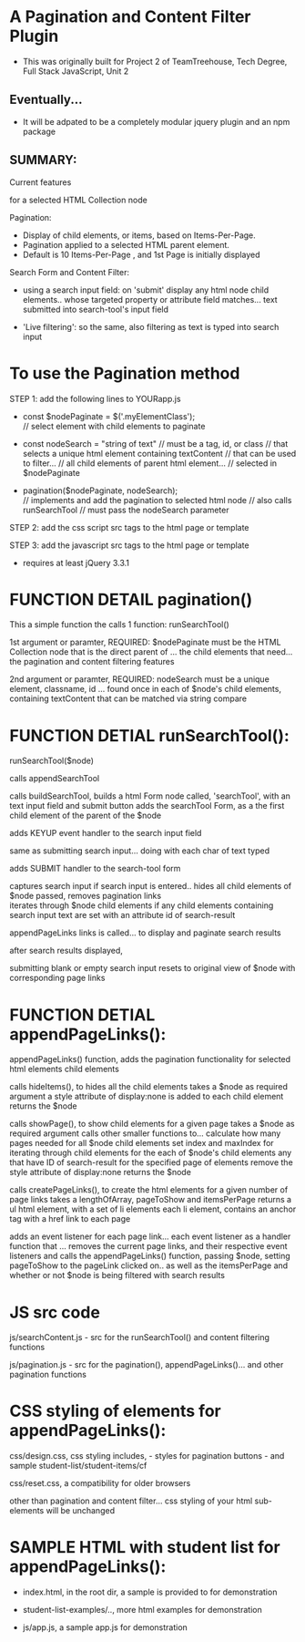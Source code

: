 # A Pagination and Content Filter Plugin

  - This was originally built for Project 2 of TeamTreehouse, Tech Degree, Full Stack JavaScript, Unit 2
  
## Eventually...
  - It will be adpated to be a completely modular jquery plugin and an npm package

## SUMMARY:

Current features

for a selected HTML Collection node

  Pagination:

  - Display of child elements, or items, based on Items-Per-Page.
  - Pagination applied to a selected HTML parent element.
  - Default is 10 Items-Per-Page , and 1st Page is initially displayed

  Search Form and Content Filter:

  - using a search input field:
   on 'submit' display any html node child elements..
   whose targeted property or attribute field matches...
   text submitted into search-tool's input field

  - 'Live filtering':
   so the same, also
   filtering as text is typed into search input

# To use the Pagination method

STEP 1: add the following lines to YOURapp.js

- const $nodePaginate = $('.myElementClass');  
    // select element with child elements to paginate

- const nodeSearch = "string of text"
    // must be a tag, id, or class
      // that selects a unique html element containing textContent
         // that can be used to filter...
           // all child elements of parent html element...
              // selected in $nodePaginate

- pagination($nodePaginate, nodeSearch);  
    // implements and add the pagination to selected html node
      // also calls runSearchTool
        // must pass the nodeSearch parameter


STEP 2: add the css script src tags to the html page or template

 <link rel="stylesheet" href="css-dir/reset.css">
 <link rel="stylesheet" href="css-dir/design.css">


STEP 3: add the javascript src tags to the html page or template

- requires at least jQuery 3.3.1

  <script src="js-dir-or-link-to-latest/jquery-3.3.1.min.js"></script>

  <script src="js-dir-to/search.js"></script>

  <script src="js-dir-to/paginatgion.js"></script>

  <script src="js-dir-or-link-to/YOURapp.js"></script>

# FUNCTION DETAIL pagination()

This a simple function the calls 1 function:
  runSearchTool()

1st argument or paramter, REQUIRED: $nodePaginate
  must be the HTML Collection node that is the direct parent of ...
      the child elements that need...
       the pagination and content filtering features

2nd argument or paramter, REQUIRED: nodeSearch
  must be a unique element, classname, id ...
    found once in each of $node's child elements,
      containing textContent that can be matched via string compare


# FUNCTION DETIAL runSearchTool():

runSearchTool($node)

 calls appendSearchTool

 calls buildSearchTool, builds a html Form node called, 
 'searchTool', with an text input field and submit button
  adds the searchTool Form, as a the first child element of the parent of the $node

adds KEYUP event handler to the search input field

 same as submitting search input...
 doing with each char of text  typed

adds SUBMIT handler to the search-tool form

 captures search input
 if search input is entered..
   hides all child elements of $node passed,
   removes pagination links  
   iterates through $node child elements
    if any child elements containing search input text
    are set with an attribute id of search-result

  appendPageLinks links is called...
    to display and paginate search results

  after search results displayed,

  submitting blank or empty search input
   resets to original view of $node with corresponding page links


# FUNCTION DETIAL appendPageLinks():

appendPageLinks() function,
  adds the pagination functionality
  for selected html elements child elements

  calls hideItems(), to hides all the child elements
   takes a $node as required argument
   a style attribute of display:none is added to each child element
   returns the $node

  calls showPage(), to show child elements for a given page
   takes a $node as required argument
   calls other smaller functions to...
    calculate how many pages needed for all $node child elements
    set index and maxIndex for iterating through child elements
    for the each of $node's child elements
      any that have ID of search-result
       for the specified page of elements
        remove the style attribute of display:none
    returns the $node

calls createPageLinks(),
 to create the html elements for a given number of page links
 takes a lengthOfArray, pageToShow and itemsPerPage
 returns a ul html element, with a set of li elements
   each li element,
   contains an anchor tag with a href link to each page

adds an event listener for each page link...
  each event listener as a handler function that ...
  removes the current page links, and their respective event listeners
  and calls the appendPageLinks() function, passing $node,
    setting pageToShow to the pageLink clicked on..
    as well as the itemsPerPage
    and whether or not $node is being filtered with search results


# JS src code

js/searchContent.js
    - src for the runSearchTool() and content filtering functions

js/pagination.js
    - src for the pagination(), appendPageLinks()...
      and other pagination functions

# CSS styling of elements for appendPageLinks():

css/design.css, css styling includes,
    - styles for pagination buttons
    - and sample student-list/student-items/cf

css/reset.css, a compatibility for older browsers

other than pagination and content filter...
    css styling of your html sub-elements will be unchanged

# SAMPLE HTML with student list for appendPageLinks():

- index.html, in the root dir,
  a sample is provided to for demonstration

- student-list-examples/..,
    more html examples for demonstration

- js/app.js, a sample app.js for demonstration
